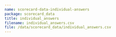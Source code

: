 ```yaml
---
name: scorecard-data-individual-answers
package: scorecard_data
title: individual_answers
filename: individual_answers.csv
file: /data/scorecard_data/individual_answers.csv
---
```

